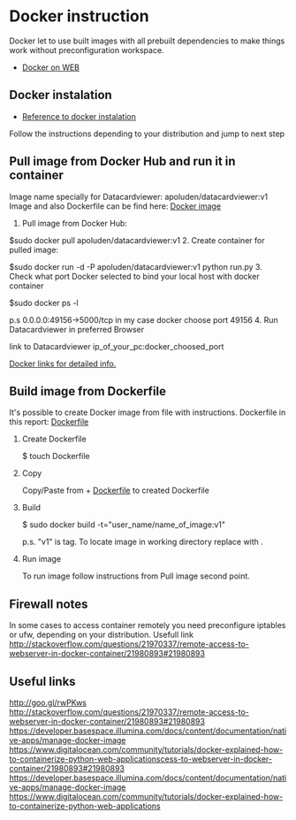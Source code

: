 # Docker instruction 

Docker let to use built images with all prebuilt dependencies to make things work without preconfiguration workspace.

+ [Docker on WEB](www.docker.io)

## Docker instalation 

+ [Reference to docker instalation](https://docs.docker.com/installation)

Follow the instructions depending to your distribution and jump to next step

## Pull image from Docker Hub and run it in container

Image name specially for Datacardviewer: apoluden/datacardviewer:v1
Image and also Dockerfile can be find here: [Docker image](https://registry.hub.docker.com/u/apoluden/datacardviewer/)

1. Pull image from Docker Hub:

$sudo docker pull apoluden/datacardviewer:v1
2. Create container for pulled image:

$sudo docker run -d -P apoluden/datacardviewer:v1 python run.py 
3. Check what port Docker selected to bind your local host with docker container

$sudo docker ps -l

p.s 0.0.0.0:49156->5000/tcp in my case docker choose port 49156
4. Run Datacardviewer in preferred Browser

link to Datacardviewer ip_of_your_pc:docker_choosed_port

[Docker links for detailed info.](http://docs.docker.com/userguide/)

## Build image from Dockerfile

It's possible to create Docker image from file with instructions. Dockerfile in this report: [Dockerfile](Dockerfile)

1. Create Dockerfile

   $ touch Dockerfile
2. Copy

   Copy/Paste from + [Dockerfile](Dockerfile) to created Dockerfile
3. Build

   $ sudo docker build -t="user_name/name_of_image:v1" <where to locate image>
   
   p.s. "v1" is tag. To locate image in working directory replace <where to locate image> with .
4. Run image

   To run image follow instructions from Pull image second point.

## Firewall notes

In some cases to access container remotely you need preconfigure iptables or ufw, depending on your distribution.
Usefull link http://stackoverflow.com/questions/21970337/remote-access-to-webserver-in-docker-container/21980893#21980893

## Useful links 

http://goo.gl/rwPKws
http://stackoverflow.com/questions/21970337/remote-access-to-webserver-in-docker-container/21980893#21980893
https://developer.basespace.illumina.com/docs/content/documentation/native-apps/manage-docker-image
https://www.digitalocean.com/community/tutorials/docker-explained-how-to-containerize-python-web-applicationscess-to-webserver-in-docker-container/21980893#21980893
https://developer.basespace.illumina.com/docs/content/documentation/native-apps/manage-docker-image
https://www.digitalocean.com/community/tutorials/docker-explained-how-to-containerize-python-web-applications